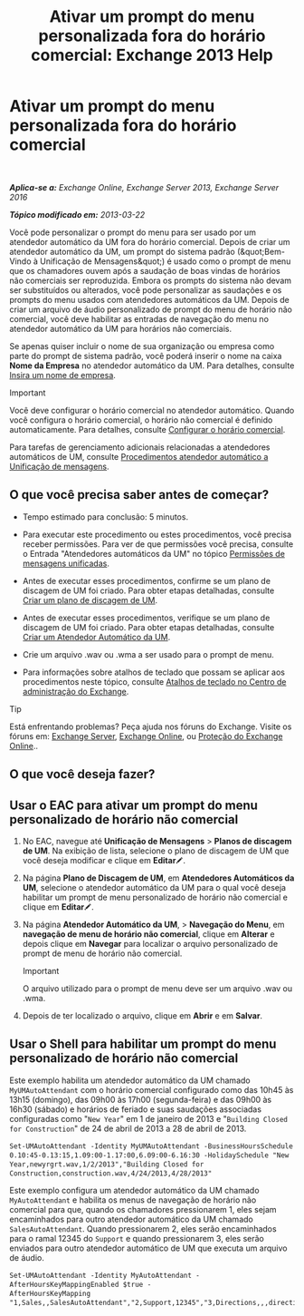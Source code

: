 ﻿---
title: 'Ativar um prompt do menu personalizada fora do horário comercial: Exchange 2013 Help'
TOCTitle: Ativar um prompt do menu personalizada fora do horário comercial
ms:assetid: 094c50b2-072b-4929-aaf8-f7db5b19e9b6
ms:mtpsurl: https://technet.microsoft.com/pt-br/library/Bb266919(v=EXCHG.150)
ms:contentKeyID: 50556139
ms.date: 05/22/2018
mtps_version: v=EXCHG.150
ms.translationtype: MT
---

# Ativar um prompt do menu personalizada fora do horário comercial

 

_**Aplica-se a:** Exchange Online, Exchange Server 2013, Exchange Server 2016_

_**Tópico modificado em:** 2013-03-22_

Você pode personalizar o prompt do menu para ser usado por um atendedor automático da UM fora do horário comercial. Depois de criar um atendedor automático da UM, um prompt do sistema padrão (\&quot;Bem-Vindo à Unificação de Mensagens\&quot;) é usado como o prompt de menu que os chamadores ouvem após a saudação de boas vindas de horários não comerciais ser reproduzida. Embora os prompts do sistema não devam ser substituídos ou alterados, você pode personalizar as saudações e os prompts do menu usados com atendedores automáticos da UM. Depois de criar um arquivo de áudio personalizado de prompt do menu de horário não comercial, você deve habilitar as entradas de navegação do menu no atendedor automático da UM para horários não comerciais.

Se apenas quiser incluir o nome de sua organização ou empresa como parte do prompt de sistema padrão, você poderá inserir o nome na caixa **Nome da Empresa** no atendedor automático da UM. Para detalhes, consulte [Insira um nome de empresa](enter-a-business-name-exchange-2013-help.md).


> [!IMPORTANT]
> Você deve configurar o horário comercial no atendedor automático. Quando você configura o horário comercial, o horário não comercial é definido automaticamente. Para detalhes, consulte <A href="configure-business-hours-exchange-2013-help.md">Configurar o horário comercial</A>.



Para tarefas de gerenciamento adicionais relacionadas a atendedores automáticos de UM, consulte [Procedimentos atendedor automático a Unificação de mensagens](um-auto-attendant-procedures-exchange-2013-help.md).

## O que você precisa saber antes de começar?

  - Tempo estimado para conclusão: 5 minutos.

  - Para executar este procedimento ou estes procedimentos, você precisa receber permissões. Para ver de que permissões você precisa, consulte o Entrada "Atendedores automáticos da UM" no tópico [Permissões de mensagens unificadas](unified-messaging-permissions-exchange-2013-help.md).

  - Antes de executar esses procedimentos, confirme se um plano de discagem de UM foi criado. Para obter etapas detalhadas, consulte [Criar um plano de discagem de UM](create-a-um-dial-plan-exchange-2013-help.md).

  - Antes de executar esses procedimentos, verifique se um plano de discagem de UM foi criado. Para obter etapas detalhadas, consulte [Criar um Atendedor Automático da UM](create-a-um-auto-attendant-exchange-2013-help.md).

  - Crie um arquivo .wav ou .wma a ser usado para o prompt de menu.

  - Para informações sobre atalhos de teclado que possam se aplicar aos procedimentos neste tópico, consulte [Atalhos de teclado no Centro de administração do Exchange](keyboard-shortcuts-in-the-exchange-admin-center-exchange-online-protection-help.md).


> [!TIP]
> Está enfrentando problemas? Peça ajuda nos fóruns do Exchange. Visite os fóruns em: <A href="https://go.microsoft.com/fwlink/p/?linkid=60612">Exchange Server</A>, <A href="https://go.microsoft.com/fwlink/p/?linkid=267542">Exchange Online</A>, ou <A href="https://go.microsoft.com/fwlink/p/?linkid=285351">Proteção do Exchange Online</A>..



## O que você deseja fazer?

## Usar o EAC para ativar um prompt do menu personalizado de horário não comercial

1.  No EAC, navegue até **Unificação de Mensagens** \> **Planos de discagem de UM**. Na exibição de lista, selecione o plano de discagem de UM que você deseja modificar e clique em **Editar**![Ícone de edição](images/JJ218640.6f53ccb2-1f13-4c02-bea0-30690e6ea71d(EXCHG.150).gif "Ícone de edição").

2.  Na página **Plano de Discagem de UM**, em **Atendedores Automáticos da UM**, selecione o atendedor automático da UM para o qual você deseja habilitar um prompt de menu personalizado de horário não comercial e clique em **Editar**![Ícone de edição](images/JJ218640.6f53ccb2-1f13-4c02-bea0-30690e6ea71d(EXCHG.150).gif "Ícone de edição").

3.  Na página **Atendedor Automático da UM**, \> **Navegação do Menu**, em **navegação de menu de horário não comercial**, clique em **Alterar** e depois clique em **Navegar** para localizar o arquivo personalizado de prompt de menu de horário não comercial.
    

    > [!IMPORTANT]
    > O arquivo utilizado para o prompt de menu deve ser um arquivo .wav ou .wma.



4.  Depois de ter localizado o arquivo, clique em **Abrir** e em **Salvar**.

## Usar o Shell para habilitar um prompt do menu personalizado de horário não comercial

Este exemplo habilita um atendedor automático da UM chamado `MyUMAutoAttendant` com o horário comercial configurado como das 10h45 às 13h15 (domingo), das 09h00 às 17h00 (segunda-feira) e das 09h00 às 16h30 (sábado) e horários de feriado e suas saudações associadas configuradas como "`New Year`" em 1 de janeiro de 2013 e "`Building Closed for Construction`" de 24 de abril de 2013 a 28 de abril de 2013.

    Set-UMAutoAttendant -Identity MyUMAutoAttendant -BusinessHoursSchedule 0.10:45-0.13:15,1.09:00-1.17:00,6.09:00-6.16:30 -HolidaySchedule "New Year,newyrgrt.wav,1/2/2013","Building Closed for Construction,construction.wav,4/24/2013,4/28/2013"

Este exemplo configura um atendedor automático da UM chamado `MyAutoAttendant` e habilita os menus de navegação de horário não comercial para que, quando os chamadores pressionarem 1, eles sejam encaminhados para outro atendedor automático da UM chamado `SalesAutoAttendant`. Quando pressionarem 2, eles serão encaminhados para o ramal 12345 do `Support` e quando pressionarem 3, eles serão enviados para outro atendedor automático de UM que executa um arquivo de áudio.

    Set-UMAutoAttendant -Identity MyAutoAttendant - 
    AfterHoursKeyMappingEnabled $true -
    AfterHoursKeyMapping "1,Sales,,SalesAutoAttendant","2,Support,12345","3,Directions,,,directions.wav"

